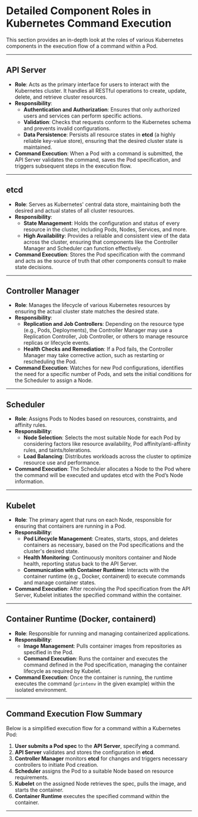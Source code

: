 # Detailed Component Roles in Kubernetes Command Execution

This section provides an in-depth look at the roles of various Kubernetes components in the execution flow of a command within a Pod.

---

## API Server

- **Role**: Acts as the primary interface for users to interact with the Kubernetes cluster. It handles all RESTful operations to create, update, delete, and retrieve cluster resources.
- **Responsibility**: 
  - **Authentication and Authorization**: Ensures that only authorized users and services can perform specific actions.
  - **Validation**: Checks that requests conform to the Kubernetes schema and prevents invalid configurations.
  - **Data Persistence**: Persists all resource states in **etcd** (a highly reliable key-value store), ensuring that the desired cluster state is maintained.
- **Command Execution**: When a Pod with a command is submitted, the API Server validates the command, saves the Pod specification, and triggers subsequent steps in the execution flow.

---

## etcd

- **Role**: Serves as Kubernetes' central data store, maintaining both the desired and actual states of all cluster resources.
- **Responsibility**:
  - **State Management**: Holds the configuration and status of every resource in the cluster, including Pods, Nodes, Services, and more.
  - **High Availability**: Provides a reliable and consistent view of the data across the cluster, ensuring that components like the Controller Manager and Scheduler can function effectively.
- **Command Execution**: Stores the Pod specification with the command and acts as the source of truth that other components consult to make state decisions.

---

## Controller Manager

- **Role**: Manages the lifecycle of various Kubernetes resources by ensuring the actual cluster state matches the desired state.
- **Responsibility**:
  - **Replication and Job Controllers**: Depending on the resource type (e.g., Pods, Deployments), the Controller Manager may use a Replication Controller, Job Controller, or others to manage resource replicas or lifecycle events.
  - **Health Checks and Remediation**: If a Pod fails, the Controller Manager may take corrective action, such as restarting or rescheduling the Pod.
- **Command Execution**: Watches for new Pod configurations, identifies the need for a specific number of Pods, and sets the initial conditions for the Scheduler to assign a Node.

---

## Scheduler

- **Role**: Assigns Pods to Nodes based on resources, constraints, and affinity rules.
- **Responsibility**:
  - **Node Selection**: Selects the most suitable Node for each Pod by considering factors like resource availability, Pod affinity/anti-affinity rules, and taints/tolerations.
  - **Load Balancing**: Distributes workloads across the cluster to optimize resource use and performance.
- **Command Execution**: The Scheduler allocates a Node to the Pod where the command will be executed and updates etcd with the Pod’s Node information.

---

## Kubelet

- **Role**: The primary agent that runs on each Node, responsible for ensuring that containers are running in a Pod.
- **Responsibility**:
  - **Pod Lifecycle Management**: Creates, starts, stops, and deletes containers as necessary, based on the Pod specifications and the cluster's desired state.
  - **Health Monitoring**: Continuously monitors container and Node health, reporting status back to the API Server.
  - **Communication with Container Runtime**: Interacts with the container runtime (e.g., Docker, containerd) to execute commands and manage container states.
- **Command Execution**: After receiving the Pod specification from the API Server, Kubelet initiates the specified command within the container.

---

## Container Runtime (Docker, containerd)

- **Role**: Responsible for running and managing containerized applications.
- **Responsibility**:
  - **Image Management**: Pulls container images from repositories as specified in the Pod.
  - **Command Execution**: Runs the container and executes the command defined in the Pod specification, managing the container lifecycle as required by Kubelet.
- **Command Execution**: Once the container is running, the runtime executes the command (`printenv` in the given example) within the isolated environment.

---

## Command Execution Flow Summary

Below is a simplified execution flow for a command within a Kubernetes Pod:

1. **User submits a Pod spec** to the **API Server**, specifying a command.
2. **API Server** validates and stores the configuration in **etcd**.
3. **Controller Manager** monitors **etcd** for changes and triggers necessary controllers to initiate Pod creation.
4. **Scheduler** assigns the Pod to a suitable Node based on resource requirements.
5. **Kubelet** on the assigned Node retrieves the spec, pulls the image, and starts the container.
6. **Container Runtime** executes the specified command within the container.

---